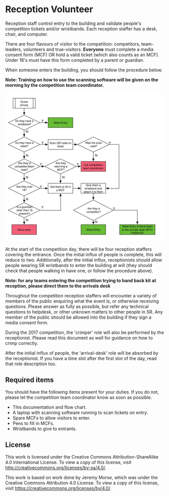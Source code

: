 # Reception Volunteer

Reception staff control entry to the building and validate people's competition
tickets and/or wristbands. Each reception staffer has a desk, chair, and
computer.

There are four flavours of visitor to the competition: competitors,
team-leaders, volunteers and true-visitors. **Everyone** must complete a media consent form (MCF) OR hold a valid ticket (which also counts as an MCF). Under 18's must have this form completed by a parent or guardian.

When someone enters the building, you should follow the procedure below.

**Note: Training on how to use the scanning software will be given on the morning by the competition team coordinator.**

![Reception Desk Flow](./Diagrams/ReceptionDeskFlow.svg)

At the start of the competition day, there will be four reception staffers
covering the entrance. Once the initial influx of people is complete, this
will reduce to two. Additionally, after the initial influx, receptionists
should allow people wearing SR wristbands to enter the building at will (they
should check that people walking in have one, or follow the procedure above).

**Note: for any teams entering the competition trying to hand back kit at reception, please direct them to the arrivals desk**

Throughout the competition reception staffers will encounter a variety of
members of the public enquiring what the event is, or otherwise receiving
questions. Please answer as fully as possible, but refer any technical questions
to helpdesk, or other unknown matters to other people in SR. Any member
of the public should be allowed into the building if they sign a media consent
form.

During the 2017 competition, the 'crimper' role will also be performed by the receptionist. Please read this document as well for guidance on how to crimp correctly.

After the initial influx of people, the 'arrival-desk' role
will be absorbed by the receptionist. If you have a time slot after the first
slot of the day, read that role description too.

## Required items
You should have the following items present for your duties. If you do not, please let the competition team coordinator know as soon as possible.

* This documentation and flow chart.
* A laptop with scanning software running to scan tickets on entry.
* Spare MCFs to allow visitors to enter.
* Pens to fill in MCFs.
* Wristbands to give to entrants.

## License

This work is licensed under the Creative Commons
Attribution-ShareAlike 4.0 International License. To view a copy of
this license, visit http://creativecommons.org/licenses/by-sa/4.0/.

This work is based on work done by Jeremy Morse, which was under the
Creative Commons Attribution 4.0 License.  To view a copy of this
license, visit https://creativecommons.org/licenses/by/4.0/.
